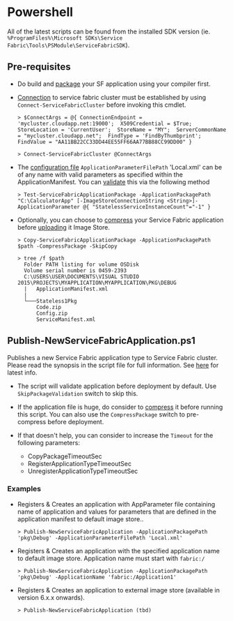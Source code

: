 # Powershell

All of the latest scripts can be found from the installed SDK version (ie. ```%ProgramFiles%\Microsoft SDKs\Service Fabric\Tools\PSModule\ServiceFabricSDK```).

## Pre-requisites

* Do build and [package](https://docs.microsoft.com/en-us/azure/service-fabric/service-fabric-package-apps) your SF application using your compiler first.

* [Connection](https://docs.microsoft.com/en-us/azure/service-fabric/service-fabric-deploy-remove-applications#connect-to-the-cluster) to service fabric cluster must be established by using ```Connect-ServiceFabricCluster``` before invoking this cmdlet.

  ```Console
  > $ConnectArgs = @{ ConnectionEndpoint = 'mycluster.cloudapp.net:19000';  X509Credential = $True;  StoreLocation = 'CurrentUser';  StoreName = "MY";  ServerCommonName = "mycluster.cloudapp.net";  FindType = 'FindByThumbprint';  FindValue = "AA11BB22CC33DD44EE55FF66AA77BB88CC99DD00" }

  > Connect-ServiceFabricCluster @ConnectArgs
  ```

* The [configuration file](https://docs.microsoft.com/en-us/azure/service-fabric/service-fabric-how-to-parameterize-configuration-files) ```ApplicationParameterFilePath``` 'Local.xml' can be of any name with valid parameters as specified within the ApplicationManifest. You can [validate](https://docs.microsoft.com/en-us/azure/service-fabric/service-fabric-package-apps#test-the-package) this via the following method

  ```Console
  > Test-ServiceFabricApplicationPackage -ApplicationPackagePath "C:\CalculatorApp" [-ImageStoreConnectionString <String>]-ApplicationParameter @{ "StatelessServiceInstanceCount"="-1" }
  ```

* Optionally, you can choose to [compress](https://docs.microsoft.com/en-us/azure/service-fabric/service-fabric-package-apps#compress-a-package) your Service Fabric application before [uploading](https://docs.microsoft.com/en-us/azure/service-fabric/service-fabric-deploy-remove-applications#upload-the-application-package) it Image Store.

  ```Console
  > Copy-ServiceFabricApplicationPackage -ApplicationPackagePath $path -CompressPackage -SkipCopy

  > tree /f $path
    Folder PATH listing for volume OSDisk
    Volume serial number is 0459-2393
    C:\USERS\USER\DOCUMENTS\VISUAL STUDIO 2015\PROJECTS\MYAPPLICATION\MYAPPLICATION\PKG\DEBUG
    |   ApplicationManifest.xml
    |
    └───Stateless1Pkg
        Code.zip
        Config.zip
        ServiceManifest.xml

  ```

## Publish-NewServiceFabricApplication.ps1

Publishes a new Service Fabric application type to Service Fabric cluster. Please read the synopsis in the script file for full information. See [here](https://docs.microsoft.com/en-us/azure/service-fabric/service-fabric-deploy-remove-applications) for latest info.

* The script will validate application before deployment by default. Use ```SkipPackageValidation``` switch to skip this.

* If the application file is huge, do consider to [compress](https://docs.microsoft.com/en-us/azure/service-fabric/service-fabric-package-apps#compress-a-package) it before running this script. You can also use the ```CompressPackage``` switch to pre-compress before deployment.

* If that doesn't help, you can consider to increase the ```Timeout``` for the following parameters:

  * CopyPackageTimeoutSec
  * RegisterApplicationTypeTimeoutSec
  * UnregisterApplicationTypeTimeoutSec

### Examples

* Registers & Creates an application with AppParameter file containing name of application and values for parameters that are defined in the application manifest to default image store..

  ```Console
  > Publish-NewServiceFabricApplication -ApplicationPackagePath 'pkg\Debug' -ApplicationParameterFilePath 'Local.xml'
  ```

* Registers & Creates an application with the specified application name to default image store. Application name must start with ```fabric:/```

  ```Console
  > Publish-NewServiceFabricApplication -ApplicationPackagePath 'pkg\Debug' -ApplicationName 'fabric:/Application1'
  ```

* Registers & Creates an application to external image store (available in version 6.x.x onwards).

  ```Console
  > Publish-NewServiceFabricApplication (tbd)
  ```
